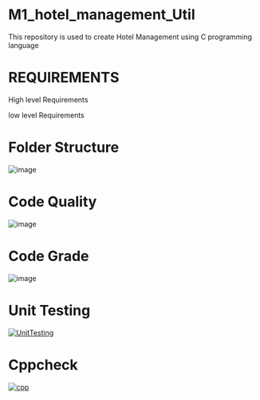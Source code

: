 # M1_hotel_management_Util

This repository is used to create Hotel Management using C programming language


# REQUIREMENTS

 High level Requirements
 
 low level Requirements
# Folder	Structure
![image](https://user-images.githubusercontent.com/74053403/154545322-538f37bb-f261-4dab-8f0b-734e8e045c15.png)






# Code Quality

![image](https://user-images.githubusercontent.com/74053403/156293085-5e09a44d-2b0e-4b85-8093-79db75c99599.png)



# Code Grade

![image](https://user-images.githubusercontent.com/74053403/156293177-1dc73abc-1e70-4c0b-9416-917b79ce3a98.png)

# Unit Testing

[![UnitTesting](https://github.com/deena2001/M1_hotel_management_Util/actions/workflows/c-cpp.yml/badge.svg)](https://github.com/deena2001/M1_hotel_management_Util/actions/workflows/c-cpp.yml)

# Cppcheck

[![cpp](https://github.com/deena2001/M1_hotel_management_Util/actions/workflows/c-cpp2.yml/badge.svg)](https://github.com/deena2001/M1_hotel_management_Util/actions/workflows/c-cpp2.yml)